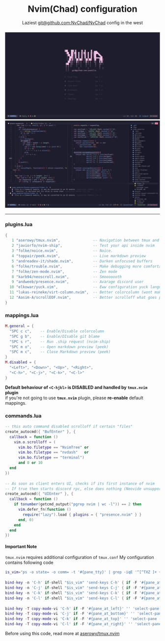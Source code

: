 <h1 align="center">Nvim(Chad) configuration</h1>
<p align="center">Laziest <a href="https://github.com/NvChad/NvChad">git@github.com:NvChad/NvChad</a> config in the west<p>
<h3 align="center">
    
![prv-min](./img/prv-min.png)
![prv1-min](./img/prv1-min.png)

</h3>
<hr>


### plugins.lua
```lua
{
   1 "aserowy/tmux.nvim",               -- Navigation between tmux and neovim
   2 "javiorfo/nvim-ship",              -- Test your api inside nvim
   3 "folke/noice.nvim",                -- Noice.
   4 "toppair/peek.nvim",               -- Live markdown preview
   5 "andreadev-it/shade.nvim",         -- Darken unfocused buffers
   6 "folke/trouble.nvim",              -- Make debugging more comfortable
   7 "folke/zen-mode.nvim",             -- Zen mode
   8 "karb94/neoscroll.nvim",           -- Smooooooth
   9 "andweeb/presence.nvim",           -- Avarage discord user
  10 "elkowar/yuck.vim",                -- Eww configuration yuck language support
  11 "lukas-reineke/virt-column.nvim",  -- Better colorcolumn (wont make eyes bleed)
  12 "Aasim-A/scrollEOF.nvim",          -- Better scrolloff what goes past EOF
}
```


### mappings.lua
```lua
M.general = {
  "SPC c c",    -- Enable/Disable colorcolumn
  "SPC g b",    -- Enable/DIsable git blame
  "SPC s r",    -- Run .ship request (nvim-ship)
  "SPC m o",    -- Open markdown preview (peek)
  "SPC m c",    -- Close Markdown preview (peek)
}
M.disabled = {
  "<Left>", "<Down>", "<Up>", "<Right>",
  "<C-h>", "<C-j>", "<C-k>", "<C-l>"
}
```
**Default behaviour of `<C-hjkl>` is DISABLED and handled by `tmux.nvim` plugin**<br>
if you're not going to use **`tmux.nvim`** plugin, please **re-enable** default mappings.


### commands.lua
```lua
-- this auto command disabled scrolloff if certain "files"
create_autocmd({ "BufEnter" }, {
  callback = function ()
    vim.o.scrolloff = (
      vim.bo.filetype == "NvimTree" or
      vim.bo.filetype == "nvdash"   or
      vim.bo.filetype == "terminal")
      and 0 or 10
  end
})

-- As soon as client enters UI, checks if its first instance of nvim
-- If true then starts discord rpc, else does nothing (Neovide unsupported)
create_autocmd({ "UIEnter" }, {
  callback = function ()
    if tonumber(getcmd_output("pgrep nvim | wc -l")) == 2 then
      vim.defer_fn(function ()
        require("lazy").load { plugins = { "presence.nvim" } }
      end, 0)
    end
  end
})
```


#### Important Note
`tmux.nvim` requires additional configuration of `tmux.conf`
My configuration contains following code

```lua
is_vim="ps -o state= -o comm= -t '#{pane_tty}' | grep -iqE '^[^TXZ ]+ +(\\S+\\/)?g?(view|n?vim?x?)(diff)?$'"

bind-key -n 'C-h' if-shell "$is_vim" 'send-keys C-h' { if -F '#{pane_at_left}' '' 'select-pane -L' }
bind-key -n 'C-j' if-shell "$is_vim" 'send-keys C-j' { if -F '#{pane_at_bottom}' '' 'select-pane -D' }
bind-key -n 'C-k' if-shell "$is_vim" 'send-keys C-k' { if -F '#{pane_at_top}' '' 'select-pane -U' }
bind-key -n 'C-l' if-shell "$is_vim" 'send-keys C-l' { if -F '#{pane_at_right}' '' 'select-pane -R' }

bind-key -T copy-mode-vi 'C-h' if -F '#{pane_at_left}' '' 'select-pane -L'
bind-key -T copy-mode-vi 'C-j' if -F '#{pane_at_bottom}' '' 'select-pane -D'
bind-key -T copy-mode-vi 'C-k' if -F '#{pane_at_top}' '' 'select-pane -U'
bind-key -T copy-mode-vi 'C-l' if -F '#{pane_at_right}' '' 'select-pane -R'
```

Before using this code, read more at [aserowy/tmux.nvim](https://github.com/aserowy/tmux.nvim#navigation)

